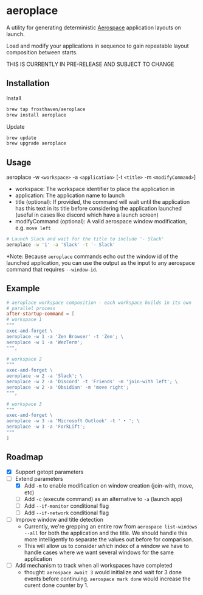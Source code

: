# aeroplace

A utility for generating deterministic [Aerospace](https://github.com/nikitabobko/AeroSpace)
application layouts on launch.

Load and modify your applications in sequence to gain repeatable layout composition between starts.

THIS IS CURRENTLY IN PRE-RELEASE AND SUBJECT TO CHANGE

## Installation

Install
```bash
brew tap frosthaven/aeroplace
brew install aeroplace
```

Update
```bash
brew update
brew upgrade aeroplace
```

## Usage

aeroplace -w `<workspace>` -a `<application>` [-t `<title>` -m `<modifyCommand>`]

- workspace: The workspace identifier to place the application in
- application: The application name to launch
- title (optional): If provided, the command will wait until the application has
    this text in its title before considering the application launched (useful
    in cases like discord which have a launch screen)
- modifyCommand (optional): A valid aerospace window modification, e.g. `move left`

```bash
# Launch Slack and wait for the title to include '- Slack'
aeroplace -w '1' -a 'Slack' -t '- Slack'
```

*Note: Because `aeroplace` commands echo out the window id of the launched
application, you can use the output as the input to any aerospace command that
requires `--window-id`.

## Example

```toml
# aeroplace workspace composition - each workspace builds in its own
# parallel process
after-startup-command = [
# workspace 1
"""
exec-and-forget \
aeroplace -w 1 -a 'Zen Browser' -t 'Zen'; \
aeroplace -w 1 -a 'WezTerm';
""",

# workspace 2
"""
exec-and-forget \
aeroplace -w 2 -a 'Slack'; \
aeroplace -w 2 -a 'Discord' -t 'Friends' -m 'join-with left'; \
aeroplace -w 2 -a 'Obsidian' -m 'move right';
""",

# workspace 3
"""
exec-and-forget \
aeroplace -w 3 -a 'Microsoft Outlook' -t ' • '; \
aeroplace -w 3 -a 'ForkLift';
"""
]
```

## Roadmap

- [x] Support getopt parameters
- [ ] Extend parameters
    - [x] Add `-m` to enable modification on window creation (join-with, move, etc)
    - [ ] Add `-c` (execute command) as an alternative to `-a` (launch app)
    - [ ] Add `--if-monitor` conditional flag
    - [ ] Add `--if-network` conditional flag
- [ ] Improve window and title detection
    - Currently, we're grepping an entire row from `aerospace list-windows --all` for both the application and the title. We should handle this more intelligently to separate the values out before for comparison.
    - This will allow us to consider *which* index of a window we have to handle cases where we want several windows for the same application
- [ ] Add mechanism to track when all workspaces have completed
    - thought: `aerospace await 3` would initialize and wait for 3 done events before continuing. `aerospace mark done` would increase the curent done counter by 1.

